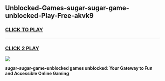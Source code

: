 
## Unblocked-Games-sugar-sugar-game-unblocked-Play-Free-akvk9
<h3>
<a href="https://premium76.site?title=sugar-sugar-game-unblocked&ref=17A">CLICK TO PLAY</a></h3>
<hr>

<h3>
<a href="https://premium76.site?title=sugar-sugar-game-unblocked&ref=17A">CLICK 2 PLAY</a>
  
</h3>

<a href="https://premium76.site?title=sugar-sugar-game-unblocked&ref=17A"><img src="https://clearcache.store/games.png"></a>


**sugar-sugar-game-unblocked games unblocked: Your Gateway to Fun and Accessible Online Gaming**
